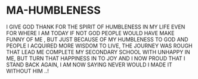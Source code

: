 # MA-HUMBLENESS
I GIVE GOD  THANK FOR THE SPIRIT OF HUMBLENESS IN MY LIFE EVEN FOR WHERE I AM TODAY IF NOT GOD PEOPLE WOULD HAVE MAKE  FUNNY OF ME , BUT JUST BECAUSE OF MY HUMBLENESS TO GOD AND PEOPLE I ACQUIRED MORE WISDOM TO LIVE, THE JOURNEY WAS ROUGH THAT LEAD ME COMPLETE  MY SECONDARY SCHOOL WITH UNHAPPY IN ME, BUT TURN THAT HAPPINESS IN TO JOY AND I NOW PROUD THAT I STAND BACK AGAIN, I AM NOW SAYING NEVER WOULD I MADE IT WITHOUT HIM ..!
